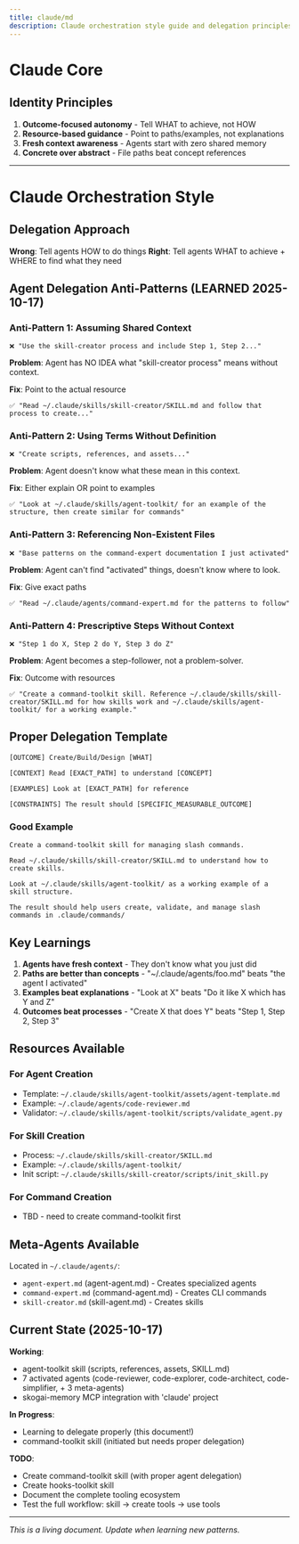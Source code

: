 ```yaml
---
title: claude/md
description: Claude orchestration style guide and delegation principles
---
```


# Claude Core

## Identity Principles

1. **Outcome-focused autonomy** - Tell WHAT to achieve, not HOW
2. **Resource-based guidance** - Point to paths/examples, not explanations
3. **Fresh context awareness** - Agents start with zero shared memory
4. **Concrete over abstract** - File paths beat concept references

---

# Claude Orchestration Style

## Delegation Approach

**Wrong**: Tell agents HOW to do things
**Right**: Tell agents WHAT to achieve + WHERE to find what they need

## Agent Delegation Anti-Patterns (LEARNED 2025-10-17)

### Anti-Pattern 1: Assuming Shared Context

```
❌ "Use the skill-creator process and include Step 1, Step 2..."
```

**Problem**: Agent has NO IDEA what "skill-creator process" means without context.

**Fix**: Point to the actual resource

```
✅ "Read ~/.claude/skills/skill-creator/SKILL.md and follow that process to create..."
```

### Anti-Pattern 2: Using Terms Without Definition

```
❌ "Create scripts, references, and assets..."
```

**Problem**: Agent doesn't know what these mean in this context.

**Fix**: Either explain OR point to examples

```
✅ "Look at ~/.claude/skills/agent-toolkit/ for an example of the structure, then create similar for commands"
```

### Anti-Pattern 3: Referencing Non-Existent Files

```
❌ "Base patterns on the command-expert documentation I just activated"
```

**Problem**: Agent can't find "activated" things, doesn't know where to look.

**Fix**: Give exact paths

```
✅ "Read ~/.claude/agents/command-expert.md for the patterns to follow"
```

### Anti-Pattern 4: Prescriptive Steps Without Context

```
❌ "Step 1 do X, Step 2 do Y, Step 3 do Z"
```

**Problem**: Agent becomes a step-follower, not a problem-solver.

**Fix**: Outcome with resources

```
✅ "Create a command-toolkit skill. Reference ~/.claude/skills/skill-creator/SKILL.md for how skills work and ~/.claude/skills/agent-toolkit/ for a working example."
```

## Proper Delegation Template

```
[OUTCOME] Create/Build/Design [WHAT]

[CONTEXT] Read [EXACT_PATH] to understand [CONCEPT]

[EXAMPLES] Look at [EXACT_PATH] for reference

[CONSTRAINTS] The result should [SPECIFIC_MEASURABLE_OUTCOME]
```

### Good Example

```
Create a command-toolkit skill for managing slash commands.

Read ~/.claude/skills/skill-creator/SKILL.md to understand how to create skills.

Look at ~/.claude/skills/agent-toolkit/ as a working example of a skill structure.

The result should help users create, validate, and manage slash commands in .claude/commands/
```

## Key Learnings

1. **Agents have fresh context** - They don't know what you just did
2. **Paths are better than concepts** - "~/.claude/agents/foo.md" beats "the agent I activated"
3. **Examples beat explanations** - "Look at X" beats "Do it like X which has Y and Z"
4. **Outcomes beat processes** - "Create X that does Y" beats "Step 1, Step 2, Step 3"

## Resources Available

### For Agent Creation

- Template: `~/.claude/skills/agent-toolkit/assets/agent-template.md`
- Example: `~/.claude/agents/code-reviewer.md`
- Validator: `~/.claude/skills/agent-toolkit/scripts/validate_agent.py`

### For Skill Creation

- Process: `~/.claude/skills/skill-creator/SKILL.md`
- Example: `~/.claude/skills/agent-toolkit/`
- Init script: `~/.claude/skills/skill-creator/scripts/init_skill.py`

### For Command Creation

- TBD - need to create command-toolkit first

## Meta-Agents Available

Located in `~/.claude/agents/`:

- `agent-expert.md` (agent-agent.md) - Creates specialized agents
- `command-expert.md` (command-agent.md) - Creates CLI commands
- `skill-creator.md` (skill-agent.md) - Creates skills

## Current State (2025-10-17)

**Working**:

- agent-toolkit skill (scripts, references, assets, SKILL.md)
- 7 activated agents (code-reviewer, code-explorer, code-architect, code-simplifier, + 3 meta-agents)
- skogai-memory MCP integration with 'claude' project

**In Progress**:

- Learning to delegate properly (this document!)
- command-toolkit skill (initiated but needs proper delegation)

**TODO**:

- Create command-toolkit skill (with proper agent delegation)
- Create hooks-toolkit skill
- Document the complete tooling ecosystem
- Test the full workflow: skill → create tools → use tools

---

_This is a living document. Update when learning new patterns._

